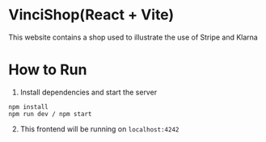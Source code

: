 # VinciShop(React + Vite)

This website contains a shop used to illustrate the use of Stripe and Klarna

# How to Run 

1. Install dependencies and start the server

```
npm install
npm run dev / npm start
```

2. This frontend will be running on `localhost:4242`
